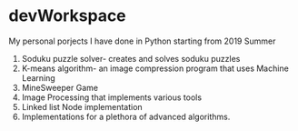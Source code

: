 # devWorkspace
My personal porjects I have done in Python starting from 2019 Summer
1. Soduku puzzle solver- creates and solves soduku puzzles
2. K-means algorithm- an image compression program that uses Machine Learning
3. MineSweeper Game
4. Image Processing that implements various tools
5. Linked list Node implementation
6. Implementations for a plethora of advanced algorithms.

